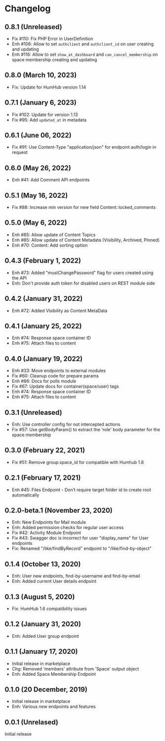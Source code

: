 Changelog
=========

0.8.1 (Unreleased)
----------------------
- Fix #110: Fix PHP Error in UserDefinition
- Enh #106: Allow to set `authclient` and `authclient_id` on user creating and updating
- Enh #116: Allow to set `show_at_dashboard` and `can_cancel_membership` on space membership creating and updating

0.8.0 (March 10, 2023)
----------------------
- Fix: Update for HumHub version 1.14

0.7.1 (January 6, 2023)
-----------------------
- Fix #102: Update for version 1.13
- Fix #95: Add `updated_at` in metadata

0.6.1 (June 06, 2022)
--------------------
- Fix #91: Use Content-Type "application/json" for endpoint auth/login in request

0.6.0 (May 26, 2022)
-------------------
- Enh #41: Add Comment API endpoints

0.5.1 (May 16, 2022)
-------------------
- Fix #88: Increase min version for new field Content::locked_comments

0.5.0 (May 6, 2022)
-------------------
- Enh #85: Allow update of Content Topics
- Enh #85: Allow update of Content Metadata (Visibility, Archived, Pinned)
- Enh #70: Content: Add sorting option

0.4.3 (February 1, 2022)
------------------------
- Enh #73: Added "mustChangePassword" flag for users created using the API 
- Enh: Don't provide auth token for disabled users on REST module side

0.4.2 (January 31, 2022)
------------------------
- Enh #72: Added Visibility as Content MetaData

0.4.1 (January 25, 2022)
------------------------
- Enh #74: Response space container ID
- Enh #75: Attach files to content


0.4.0  (January 19, 2022)
-------------------------
- Enh #33: Move endpoints to external modules
- Fix #60: Cleanup code for prepare params
- Enh #86: Docs for polls module
- Fix #67: Update docs for container(space/user) tags
- Enh #74: Response space container ID
- Enh #75: Attach files to content


0.3.1  (Unreleased)
--------------------------
- Enh: Use controller config for not intercepted actions
- Fix #57: Use getBodyParam() to extract the 'role' body parameter for the space membership


0.3.0  (February 22, 2021)
--------------------------
- Fix #51: Remove group.space_id for compatible with Humhub 1.8


0.2.1  (February 17, 2021)
--------------------------
- Enh #45: Files Endpoint - Don’t require target folder id to create root automatically


0.2.0-beta.1  (November 23, 2020)
---------------------------------
- Enh: New Endpoints for Mail module
- Enh: Added permission checks for regular user access
- Fix #42: Activity Module Endpoint
- Fix #43: Swagger doc is incorrect for user "display_name" for User endpoints 
- Fix: Renamed "/like/findByRecord" endpoint to "/like/find-by-object"


0.1.4  (October 13, 2020)
-------------------------
- Enh: User new endpoints, find-by-username and find-by-email
- Enh: Added current User details endpoint


0.1.3  (August 5, 2020)
-------------------------
- Fix: HumHub 1.6 compatibility issues


0.1.2  (January 31, 2020)
-------------------------
- Enh: Added User group endpoint


0.1.1  (January 17, 2020)
-------------------------
- Initial release in marketplace
- Chg: Removed 'members' attribute from 'Space' output object
- Enh: Added Space Membership Endpoint


0.1.0  (20 December, 2019)
---------------------------
- Initial release in marketplace
- Enh: Various new endpoints and features


0.0.1  (Unrelased)
------------------------
Initial release
